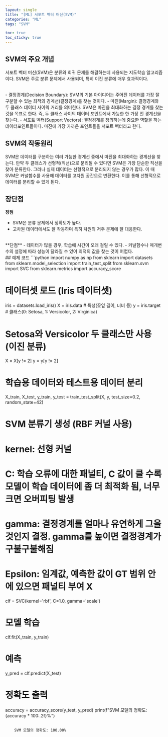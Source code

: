 ```yaml
---
layout: single
title: "[ML] 서포트 벡터 머신(SVM)"
categories: "ML"
tags: "SVM"

toc: true
toc_sticky: true
---
```




## SVM의 주요 개념
서포트 벡터 머신(SVM)은 분류와 회귀 문제를 해결하는데 사용되는 지도학습 알고리즘이다. SVM은 주로 분류 문제에서 사용되며, 특히 이진 분류에 매우 효과적이다.

<br/>
- 결정경계(Decision Boundary): SVM의 기본 아이디어는 주어진 데이터를 가장 잘 구분할 수 있는 최적의 경계선(결정경계)를 찾는 것이다.
- 마진(Margin): 결정경계와 두 클래스 데이터 사이읙 거리를 의미한다. SVM은 마진을 최대화하는 결정 경계를 찾는 것을 목표로 한다. 즉, 두 클래스 사이의 데이터 포인트에서 가능한 한 가장 먼 경계선을 찾는다.
- 서포트 벡터(Support Vectors): 결정경계를 정의하는데 중요한 역할을 하는 데이터포인트들이다. 마진에 가장 가까운 포인트들을 서포트 벡터라고 한다.

## SVM의 작동원리
SVM은 데이터를 구분하는 여러 가능한 경게선 중에서 마진을 최대화하는 경계선을 찾는다. 만약 두 클래스가 선형적(직선)으로 분리될 수 있다면 SVM은 가장 단순한 직선을 찾아 분류한다. 그러나 실제 데이터는 선형적으로 분리되지 않는 경우가 많다. 이 때 SVM은 커널함수를 사용해 데이터를 고차원 공간으로 변환한다. 이를 통해 선형적으로 데이터를 분리할 수 있게 된다.

## 장단점
**장점**
- SVM은 분류 문제에서 정확도가 높다.
- 고차원 데이터에서도 잘 작동하며 특히 차원의 저주 문제에 잘 대응한다.
<br/>
**단점**
- 데이터가 많을 경우, 학습에 시간이 오래 걸릴 수 있다.
- 커널함수나 매개변수의 설정에 따라 성능이 달라질 수 있어 최적의 값을 찾는 것이 어렵다.
<br/>
## 예제 코드
```python
import numpy as np
from sklearn import datasets
from sklearn.model_selection import train_test_split
from sklearn.svm import SVC
from sklearn.metrics import accuracy_score

# 데이터셋 로드 (Iris 데이터셋)
iris = datasets.load_iris()
X = iris.data  # 특성(꽃잎 길이, 너비 등)
y = iris.target  # 클래스(0: Setosa, 1: Versicolor, 2: Virginica)

# Setosa와 Versicolor 두 클래스만 사용 (이진 분류)
X = X[y != 2]
y = y[y != 2]

# 학습용 데이터와 테스트용 데이터 분리
X_train, X_test, y_train, y_test = train_test_split(X, y, test_size=0.2, random_state=42)

# SVM 분류기 생성 (RBF 커널 사용)
  # kernel: 선형 커널
  # C: 학습 오류에 대한 패널티, C 값이 클 수록 모델이 학습 데이터에 좀 더 최적화 됨, 너무 크면 오버피팅 발생
  # gamma: 결정경계를 얼마나 유연하게 그을 것인지 결정. gamma를 높이면 결정경계가 구불구불해짐
  # Epsilon: 임계값, 예측한 값이 GT 범위 안에 있으면 패널티 부여 X
clf = SVC(kernel='rbf', C=1.0, gamma='scale')

# 모델 학습
clf.fit(X_train, y_train)

# 예측
y_pred = clf.predict(X_test)

# 정확도 출력
accuracy = accuracy_score(y_test, y_pred)
print(f"SVM 모델의 정확도: {accuracy * 100:.2f}%")
```

    SVM 모델의 정확도: 100.00%

